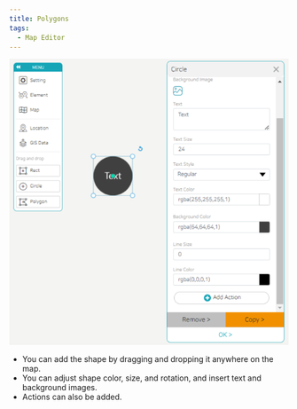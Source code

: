 ```yaml
---
title: Polygons
tags:
  - Map Editor
---
```


![Rectangle, Circle, Polygon](./47.png)
- You can add the shape by dragging and dropping it anywhere on the map.
- You can adjust shape color, size, and rotation, and insert text and background images.
- Actions can also be added.
<br/><br/>